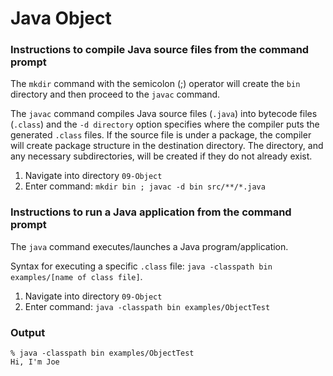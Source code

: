 # Java Object


### Instructions to compile Java source files from the command prompt

The `mkdir` command with the semicolon (;) operator will create the `bin` directory and then proceed to the `javac` command.

The `javac` command compiles Java source files (`.java`) into bytecode files (`.class`) and the `-d directory` option specifies where the compiler puts the generated `.class` files. If the source file is under a package, the compiler will create package structure in the destination directory. The directory, and any necessary subdirectories, will be created if they do not already exist.

1. Navigate into directory `09-Object`
2. Enter command: `mkdir bin ; javac -d bin src/**/*.java`


### Instructions to run a Java application from the command prompt

The `java` command executes/launches a Java program/application.

Syntax for executing a specific `.class` file: `java -classpath bin examples/[name of class file]`.

1. Navigate into directory `09-Object`
2. Enter command: `java -classpath bin examples/ObjectTest`


### Output

```
% java -classpath bin examples/ObjectTest
Hi, I'm Joe
```

